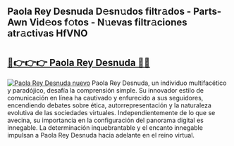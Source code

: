 ## Paola Rey Desnuda D𝚎sn𝚞dos filtr𝚊dos - Parts-Awn Vid𝚎os f𝚘tos - N𝚞evas filtr𝚊ciones atr𝚊ctivas HfVNO

# <h2><a href="http://mb4p2lf.tromn.icu/?c=Paola+Rey+Desnuda">🔗👉👉👉 Paola Rey Desnuda 🔗🔗</a></h2>

[![Paola Rey Desnuda nuevo](https://i.imgur.com/pEAQMta.gif)](http://mb4p2lf.tromn.icu/?c=Paola+Rey+Desnuda)
Paola Rey Desnuda, un individuo multifacético y paradójico, desafía la comprensión simple. Su innovador estilo de comunicación en línea ha cautivado y enfurecido a sus seguidores, encendiendo debates sobre ética, autorrepresentación y la naturaleza evolutiva de las sociedades virtuales. Independientemente de lo que se avecina, su importancia en la configuración del panorama digital es innegable. La determinación inquebrantable y el encanto innegable impulsan a Paola Rey Desnuda hacia adelante en el reino virtual.
